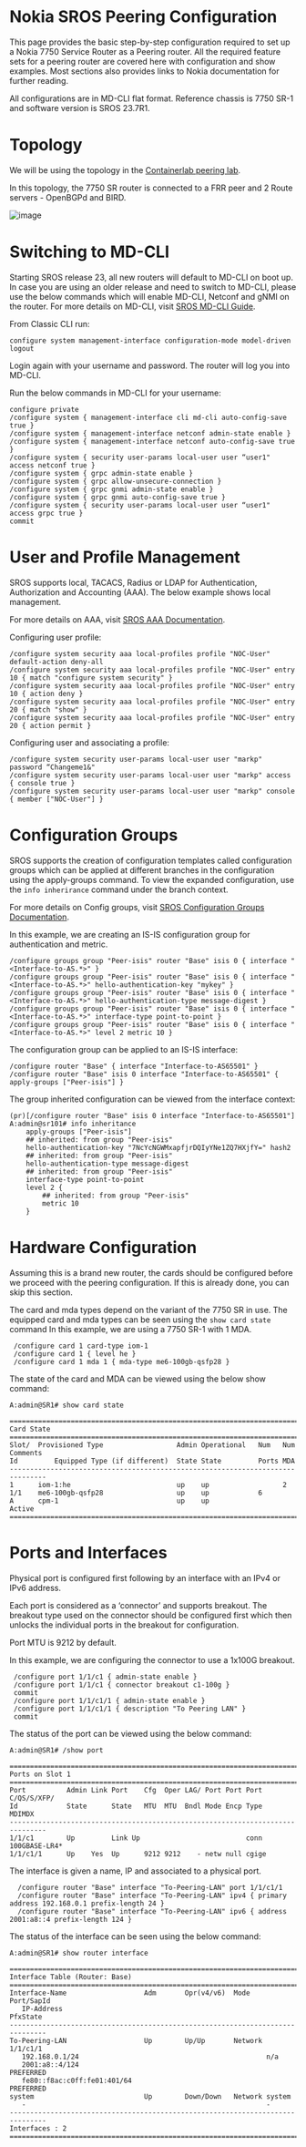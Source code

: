 # Nokia SROS Peering Configuration

This page provides the basic step-by-step configuration required to set up a Nokia 7750 Service Router as a Peering router. All the required feature sets for a peering router are covered here with configuration and show examples. Most sections also provides links to Nokia documentation for further reading.

All configurations are in MD-CLI flat format. Reference chassis is 7750 SR-1 and software version is SROS 23.7R1.

# Topology

We will be using the topology in the [Containerlab peering lab](https://containerlab.dev/lab-examples/peering-lab/).

In this topology, the 7750 SR router is connected to a FRR peer and 2 Route servers - OpenBGPd and BIRD.

![image](/topology.png)

# Switching to MD-CLI

Starting SROS release 23, all new routers will default to MD-CLI on boot up. In case you are using an older release and need to switch to MD-CLI, please use the below commands which will enable MD-CLI, Netconf and gNMI on the router. For more details on MD-CLI, visit [SROS MD-CLI Guide](https://documentation.nokia.com/sr/23-7-1/titles/md-cli-command-reference.html#undefined).


From Classic CLI run:

```
configure system management-interface configuration-mode model-driven
logout
```

Login again with your username and password. The router will log you into MD-CLI.

Run the below commands in MD-CLI for your username:

```
configure private
/configure system { management-interface cli md-cli auto-config-save true }
/configure system { management-interface netconf admin-state enable }
/configure system { management-interface netconf auto-config-save true }
/configure system { security user-params local-user user “user1" access netconf true }
/configure system { grpc admin-state enable }
/configure system { grpc allow-unsecure-connection }
/configure system { grpc gnmi admin-state enable }
/configure system { grpc gnmi auto-config-save true }
/configure system { security user-params local-user user “user1" access grpc true }
commit
```

# User and Profile Management

SROS supports local, TACACS, Radius or LDAP for Authentication, Authorization and Accounting (AAA). The below example shows local management.

For more details on AAA, visit [SROS AAA Documentation](https://documentation.nokia.com/sr/23-7-1/books/system-management/security-system-management.html#ai9exj5x89).


Configuring user profile:
```
/configure system security aaa local-profiles profile "NOC-User" default-action deny-all
/configure system security aaa local-profiles profile "NOC-User" entry 10 { match "configure system security" }
/configure system security aaa local-profiles profile "NOC-User" entry 10 { action deny }
/configure system security aaa local-profiles profile "NOC-User" entry 20 { match "show" }
/configure system security aaa local-profiles profile "NOC-User" entry 20 { action permit }
```

Configuring user and associating a profile:
```
/configure system security user-params local-user user "markp" password “Changeme1&"
/configure system security user-params local-user user "markp" access { console true }
/configure system security user-params local-user user "markp" console { member ["NOC-User"] }
```

# Configuration Groups

SROS supports the creation of configuration templates called configuration groups which can be applied at different branches in the configuration using the apply-groups command. To view the expanded configuration, use the `info inherirance` command under the branch context.

For more details on Config groups, visit [SROS Configuration Groups Documentation](https://documentation.nokia.com/sr/23-7-1/books/7x50-shared/md-cli-user/edit-configuration.html#unique_469766673).

In this example, we are creating an IS-IS configuration group for authentication and metric.

```
/configure groups group "Peer-isis" router "Base" isis 0 { interface "<Interface-to-AS.*>" }
/configure groups group "Peer-isis" router "Base" isis 0 { interface "<Interface-to-AS.*>" hello-authentication-key "mykey" }
/configure groups group "Peer-isis" router "Base" isis 0 { interface "<Interface-to-AS.*>" hello-authentication-type message-digest }
/configure groups group "Peer-isis" router "Base" isis 0 { interface "<Interface-to-AS.*>" interface-type point-to-point }
/configure groups group "Peer-isis" router "Base" isis 0 { interface "<Interface-to-AS.*>" level 2 metric 10 }
```

The configuration group can be applied to an IS-IS interface:

```
/configure router "Base" { interface "Interface-to-AS65501" }
/configure router "Base" isis 0 interface "Interface-to-AS65501" { apply-groups ["Peer-isis"] }
```

The group inherited configuration can be viewed from the interface context:

```
(pr)[/configure router "Base" isis 0 interface "Interface-to-AS65501"]
A:admin@sr101# info inheritance
    apply-groups ["Peer-isis"]
    ## inherited: from group "Peer-isis"
    hello-authentication-key "7NcYcNGWMxapfjrDQIyYNe1ZQ7HXjfY=" hash2
    ## inherited: from group "Peer-isis"
    hello-authentication-type message-digest
    ## inherited: from group "Peer-isis"
    interface-type point-to-point
    level 2 {
        ## inherited: from group "Peer-isis"
        metric 10
    }
```


# Hardware Configuration

Assuming this is a brand new router, the cards should be configured before we proceed with the peering configuration. If this is already done, you can skip this section.

The card and mda types depend on the variant of the 7750 SR in use. The equipped card and mda types can be seen using the `show card state` command In this example, we are using a 7750 SR-1 with 1 MDA.

```
 /configure card 1 card-type iom-1
 /configure card 1 { level he }
 /configure card 1 mda 1 { mda-type me6-100gb-qsfp28 }
```

The state of the card and MDA can be viewed using the below show command:

```
A:admin@SR1# show card state

===============================================================================
Card State
===============================================================================
Slot/  Provisioned Type                  Admin Operational   Num   Num Comments
Id         Equipped Type (if different)  State State         Ports MDA
-------------------------------------------------------------------------------
1      iom-1:he                          up    up                  2
1/1    me6-100gb-qsfp28                  up    up            6
A      cpm-1                             up    up                      Active
===============================================================================
```

# Ports and Interfaces

Physical port is configured first following by an interface with an IPv4 or IPv6 address.

Each port is considered as a ‘connector’ and supports breakout. The breakout type used on the connector should be configured first which then unlocks the individual ports in the breakout for configuration.

Port MTU is 9212 by default.

In this example, we are configuring the connector to use a 1x100G breakout.

```
 /configure port 1/1/c1 { admin-state enable }
 /configure port 1/1/c1 { connector breakout c1-100g }
 commit
 /configure port 1/1/c1/1 { admin-state enable }
 /configure port 1/1/c1/1 { description "To Peering LAN" }
 commit
```

The status of the port can be viewed using the below command:

```
A:admin@SR1# /show port

===============================================================================
Ports on Slot 1
===============================================================================
Port          Admin Link Port    Cfg  Oper LAG/ Port Port Port   C/QS/S/XFP/
Id            State      State   MTU  MTU  Bndl Mode Encp Type   MDIMDX
-------------------------------------------------------------------------------
1/1/c1        Up         Link Up                          conn   100GBASE-LR4*
1/1/c1/1      Up    Yes  Up      9212 9212    - netw null cgige
```

The interface is given a name, IP and associated to a physical port.

```
  /configure router "Base" interface "To-Peering-LAN" port 1/1/c1/1
  /configure router "Base" interface "To-Peering-LAN" ipv4 { primary address 192.168.0.1 prefix-length 24 }
  /configure router "Base" interface "To-Peering-LAN" ipv6 { address 2001:a8::4 prefix-length 124 }
```

The status of the interface can be seen using the below command:

```
A:admin@SR1# show router interface

===============================================================================
Interface Table (Router: Base)
===============================================================================
Interface-Name                   Adm       Opr(v4/v6)  Mode    Port/SapId
   IP-Address                                                  PfxState
-------------------------------------------------------------------------------
To-Peering-LAN                   Up        Up/Up       Network 1/1/c1/1
   192.168.0.1/24                                              n/a
   2001:a8::4/124                                              PREFERRED
   fe80::f8ac:c0ff:fe01:401/64                                 PREFERRED
system                           Up        Down/Down   Network system
   -                                                           -
-------------------------------------------------------------------------------
Interfaces : 2
===============================================================================
```
